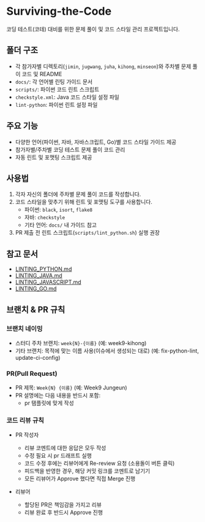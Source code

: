 # Surviving-the-Code

코딩 테스트(코테) 대비를 위한 문제 풀이 및 코드 스타일 관리 프로젝트입니다.

## 폴더 구조

- 각 참가자별 디렉토리(`jimin`, `jugwang`, `juha`, `kihong`, `minseon`)와 주차별 문제 풀이 코드 및 README
- `docs/`: 각 언어별 린팅 가이드 문서
- `scripts/`: 파이썬 코드 린트 스크립트
- `checkstyle.xml`: Java 코드 스타일 설정 파일
- `lint-python`: 파이썬 린트 설정 파일

## 주요 기능

- 다양한 언어(파이썬, 자바, 자바스크립트, Go)별 코드 스타일 가이드 제공
- 참가자별/주차별 코딩 테스트 문제 풀이 코드 관리
- 자동 린트 및 포맷팅 스크립트 제공

## 사용법

1. 각자 자신의 폴더에 주차별 문제 풀이 코드를 작성합니다.
2. 코드 스타일을 맞추기 위해 린트 및 포맷팅 도구를 사용합니다.
   - 파이썬: `black`, `isort`, `flake8`
   - 자바: `checkstyle`
   - 기타 언어: `docs/` 내 가이드 참고
3. PR 제출 전 린트 스크립트(`scripts/lint_python.sh`) 실행 권장

## 참고 문서

- [LINTING_PYTHON.md](docs/LINTING_PYTHON.md)
- [LINTING_JAVA.md](docs/LINTING_JAVA.md)
- [LINTING_JAVASCRIPT.md](docs/LINTING_JAVASCRIPT.md)
- [LINTING_GO.md](docs/LINTING_GO.md)

## 브랜치 & PR 규칙

### 브랜치 네이밍

- 스터디 주차 브랜치: `week{N}-{이름}` (예: week9-kihong)
- 기타 브랜치: 목적에 맞는 이름 사용(이슈에서 생성되는 대로) (예: fix-python-lint, update-ci-config)

### PR(Pull Request)

- PR 제목: `Week{N} {이름}` (예: Week9 Jungeun)
- PR 설명에는 다음 내용을 반드시 포함:
   - pr 탬플릿에 맞게 작성

### 코드 리뷰 규칙

- PR 작성자
  - 리뷰 코멘트에 대한 응답은 모두 작성
  - 수정 필요 시 pr 드래프트 실행
  - 코드 수정 후에는 리뷰어에게 Re-review 요청 (소용돌이 버튼 클릭)
  - 피드백을 반영한 경우, 해당 커밋 링크를 코멘트로 남기기
  - 모든 리뷰어가 Approve 했다면 직접 Merge 진행

- 리뷰어
  - 할당된 PR은 책임감을 가지고 리뷰
  - 리뷰 완료 후 반드시 Approve 진행